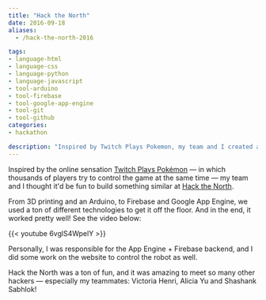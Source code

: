 ```yaml
---
title: "Hack the North"
date: 2016-09-18
aliases:
  - /hack-the-north-2016

tags:
- language-html
- language-css
- language-python
- language-javascript
- tool-arduino
- tool-firebase
- tool-google-app-engine
- tool-git
- tool-github
categories:
- hackathon

description: "Inspired by Twitch Plays Pokemon, my team and I created a little robot car that multiple people could drive around the room with their phones."
---
```


Inspired by the online sensation [Twitch Plays Pokémon](https://en.wikipedia.org/wiki/Twitch_Plays_Pok%C3%A9mon) — in which thousands of players try to control the game at the same time — my team and I thought it'd be fun to build something similar at [Hack the North](http://hackthenorth.com/).

From 3D printing and an Arduino, to Firebase and Google App Engine, we used a ton of different technologies to get it off the floor. And in the end, it worked pretty well! See the video below:

{{< youtube 6vglS4WpelY >}}

Personally, I was responsible for the App Engine + Firebase backend, and I did some work on the website to control the robot as well.

Hack the North was a ton of fun, and it was amazing to meet so many other hackers — especially my teammates: Victoria Henri, Alicia Yu and Shashank Sabhlok!
